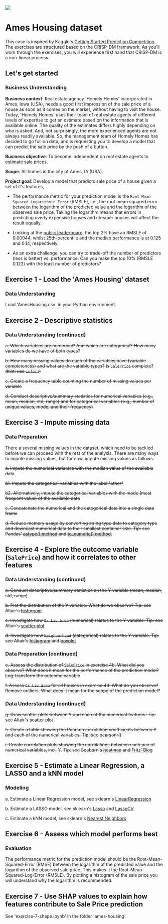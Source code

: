 ![](https://storage.googleapis.com/kaggle-competitions/kaggle/5407/media/housesbanner.png)

# Ames Housing dataset

This case is inspired by Kaggle's [Getting Started Prediction Competition](https://www.kaggle.com/c/house-prices-advanced-regression-techniques/overview). The exercises are structured based on the CRISP-DM framework. As you'll work through the exercises, you will experience first hand that CRISP-DM is a non-linear process.

## Let's get started

### Business Understanding

**Business context**: Real estate agency 'Homely Homes' incorporated in Ames, Iowa (USA), needs a good first impression of the sale price of a house as soon as it comes on the market, without having to visit the house. Today, 'Homely Homes' uses their team of real estate agents of different levels of expertise to get an estimate based on the information that is available online. The quality of the estimates differs highly depending on who is asked. And, not surprisingly, the more experienced agents are not always readily available. So, the management team of Homely Homes has decided to go full on data, and is requesting you to develop a model that can predict the sale price by the push of a button. 

**Business objective**: To become independent on real estate agents to estimate sale prices.

**Scope**: All homes in the city of Ames, IA (USA).

**Project goal**: Develop a model that predicts sale price of a house given a set of it's features,

- The performance metric for your prediction model is the `Root Mean Squared Logarithmic Error` (RMSLE), i.e., the root mean squared error between the logarithm of the predicted value and the logarithm of the observed sale price. Taking the logarithm means that errors in predicting overly expensive houses and cheaper houses will affect the result equally.

- Looking at the [public leaderboard](https://www.kaggle.com/c/house-prices-advanced-regression-techniques/leaderboard), the top 2% have an RMSLE of 0.00044, whilst 25th-percentile and the median performance is at 0.125 and 0.14, respectively.

- As an extra challenge, you can try to trade-off the number of predictors (less is better) vs. performance. Can you make the top 10% (RMSLE 0.123) with the least number of predictors?


## Exercise 1 - Load the 'Ames Housing' dataset
### Data Understanding

Load 'AmesHousing.csv' in your Python environment.

## Exercise 2 - Descriptive statistics
### Data Understanding (continued)

~~a. Which variables are numerical? And which are categorical? How many variables do we have of both types?~~

~~b. How many missing values do each of the variables have (variable completeness) and what are the variable types? Is `SalePrice` complete? (hint: use `info()`)~~

~~c. Create a frequency table counting the number of missing values per variable~~

~~d. Conduct descriptive/summary statistics for numerical variables (e.g., mean, median, std, range) and for categorical variables (e.g., number of unique values, mode, and their frequency)~~


## Exercise 3 - Impute missing data
### Data Preparation

There a several missing values in the dataset, which need to be tackled before we can proceed with the rest of the analysis. There are many ways to impute missing values, but for now, impute missing values as follows:

~~a. Impute the numerical variables with the median value of the available data~~

~~b1. Impute the categorical variables with the label "other"~~

~~b2. Alternatively, impute the categorical variables with the mode (most frequent value) of the available data~~

~~c. Concatenate the numerical and the categorical data into a single data frame~~

~~d. Reduce memory usage by converting string type data to category type and downcast numerical data to their smallest container size. Tip: see Pandas' [astype() method](https://pandas.pydata.org/docs/user_guide/categorical.html) and [to_numeric() method](https://pandas.pydata.org/docs/reference/api/pandas.to_numeric.html).~~

## Exercise 4 - Explore the outcome variable (`SalePrice`) and how it correlates to other features
### Data Understanding (continued)

~~a. Conduct descriptive/summary statistics on the Y variable (mean, median, std, range)~~

~~b. Plot the distribution of the Y variable. What do we observe? Tip: see Altair's [histogram](https://altair-viz.github.io/gallery/simple_histogram.html)~~

~~c. Investigate how `Gr Liv Area` (numerical) relates to the Y variable. Tip: see Altair's [scatter plot](https://altair-viz.github.io/gallery/scatter_tooltips.html)~~

~~d. Investigate how `Neighborhood` (categorical) relates to the Y variable. Tip: see Altair's [histogram](https://altair-viz.github.io/gallery/simple_histogram.html) and [boxplot](https://altair-viz.github.io/gallery/boxplot.html)~~


### Data Preparation (continued)

~~e. Assess the distribution of `SalePrice` in exercise 4b. What did you observe? What does it mean for the performance of the prediction model? Log-transform the outcome variable~~

~~f. Assess `Gr Liv Area` for all houses in exercise 4d. What do you observe? Remove outliers. What does it mean for the scope of the prediction model?~~

### Data Understanding (continued)

~~g. Draw scatter plots between Y and each of the numerical features. Tip: see Altair's [scatter plot](https://altair-viz.github.io/gallery/scatter_tooltips.html)~~

~~h. Create a table showing the Pearson correlation coefficients between Y and each of the numerical variables. Tip: see [pearsonr()](https://docs.scipy.org/doc/scipy/reference/generated/scipy.stats.pearsonr.html)~~

~~i. Create correlation plots showing the correlations between each pair of numerical variables, incl. Y. Tip: see Seaborn's [heatmap](https://seaborn.pydata.org/generated/seaborn.heatmap.html) and [Fritz' Blog](https://fritz.ai/seaborn-heatmaps-13-ways-to-customize-correlation-matrix-visualizations/)~~

## Exercise 5 - Estimate a Linear Regression, a LASSO and a kNN model
### Modeling

a. Estimate a Linear Regression model, see sklearn's [LinearRegression](https://scikit-learn.org/stable/modules/generated/sklearn.linear_model.LinearRegression.html)

b. Estimate a LASSO model, see sklearn's [Lasso](https://scikit-learn.org/stable/modules/generated/sklearn.linear_model.Lasso.html) and [LassoCV](https://scikit-learn.org/stable/modules/generated/sklearn.linear_model.LassoCV.html)

c. Estimate a kNN model, see sklearn's [Nearest Neighbors](https://scikit-learn.org/stable/modules/neighbors.html)

## Exercise 6 - Assess which model performs best
### Evaluation

The performance metric for the prediction model should be the Root-Mean-Squared-Error (RMSE) between the logarithm of the predicted value and the logarithm of the observed sale price. This makes it the Root-Mean-Squared-Log-Error (RMSLE). By plotting a histogram of the sale price you will understand why the logarithm is recommended.

## Exercise 7 - Use SHAP values to explain how features contribute to Sale Price prediction

See 'exercise-7-shape.ipynb' in the folder 'ames-housing\'. 

